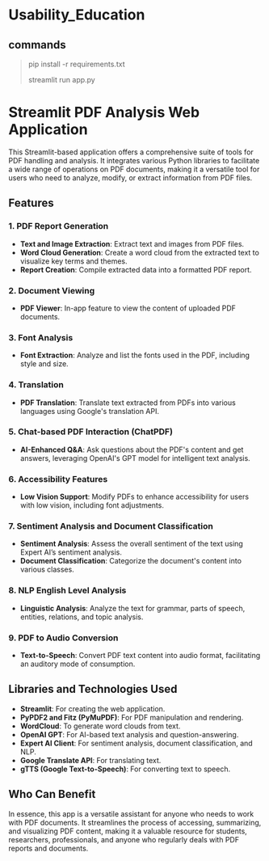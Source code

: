 # Usability_Education

## commands
> pip install -r requirements.txt
>
> 
>streamlit run app.py

# Streamlit PDF Analysis Web Application

This Streamlit-based application offers a comprehensive suite of tools for PDF handling and analysis. It integrates various Python libraries to facilitate a wide range of operations on PDF documents, making it a versatile tool for users who need to analyze, modify, or extract information from PDF files.

## Features

### 1. **PDF Report Generation**
   - **Text and Image Extraction**: Extract text and images from PDF files.
   - **Word Cloud Generation**: Create a word cloud from the extracted text to visualize key terms and themes.
   - **Report Creation**: Compile extracted data into a formatted PDF report.

### 2. **Document Viewing**
   - **PDF Viewer**: In-app feature to view the content of uploaded PDF documents.

### 3. **Font Analysis**
   - **Font Extraction**: Analyze and list the fonts used in the PDF, including style and size.

### 4. **Translation**
   - **PDF Translation**: Translate text extracted from PDFs into various languages using Google's translation API.

### 5. **Chat-based PDF Interaction (ChatPDF)**
   - **AI-Enhanced Q&A**: Ask questions about the PDF's content and get answers, leveraging OpenAI's GPT model for intelligent text analysis.

### 6. **Accessibility Features**
   - **Low Vision Support**: Modify PDFs to enhance accessibility for users with low vision, including font adjustments.

### 7. **Sentiment Analysis and Document Classification**
   - **Sentiment Analysis**: Assess the overall sentiment of the text using Expert AI’s sentiment analysis.
   - **Document Classification**: Categorize the document's content into various classes.

### 8. **NLP English Level Analysis**
   - **Linguistic Analysis**: Analyze the text for grammar, parts of speech, entities, relations, and topic analysis.

### 9. **PDF to Audio Conversion**
   - **Text-to-Speech**: Convert PDF text content into audio format, facilitating an auditory mode of consumption.

## Libraries and Technologies Used

- **Streamlit**: For creating the web application.
- **PyPDF2 and Fitz (PyMuPDF)**: For PDF manipulation and rendering.
- **WordCloud**: To generate word clouds from text.
- **OpenAI GPT**: For AI-based text analysis and question-answering.
- **Expert AI Client**: For sentiment analysis, document classification, and NLP.
- **Google Translate API**: For translating text.
- **gTTS (Google Text-to-Speech)**: For converting text to speech.
  
## Who Can Benefit

In essence, this app is a versatile assistant for anyone who needs to work with PDF documents. It streamlines the process of accessing, summarizing, and visualizing PDF content, making it a valuable resource for students, researchers, professionals, and anyone who regularly deals with PDF reports and documents.
